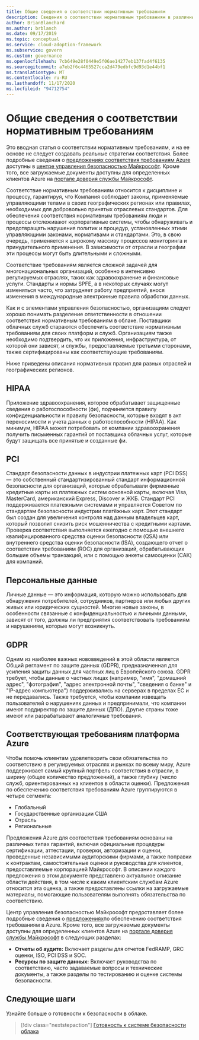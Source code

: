 ```yaml
---
title: Общие сведения о соответствии нормативным требованиям
description: Сведения о соответствии нормативным требованиям в различных отраслях и географических регионах, которые могут повлиять на управление облаком.
author: BrianBlanchard
ms.author: brblanch
ms.date: 09/17/2019
ms.topic: conceptual
ms.service: cloud-adoption-framework
ms.subservice: govern
ms.custom: governance
ms.openlocfilehash: 7cb649e28f0449e5f06ae14277eb137fad4f6135
ms.sourcegitcommit: a7eb2f6c4465527cca2d479edbfc9d93d1e44bf1
ms.translationtype: MT
ms.contentlocale: ru-RU
ms.lasthandoff: 11/17/2020
ms.locfileid: "94712754"
---
```

# <a name="introduction-to-regulatory-compliance"></a>Общие сведения о соответствии нормативным требованиям

Это вводная статья о соответствии нормативным требованиям, и на ее основе не следует создавать реальные стратегии соответствия. Более подробные сведения о [предложениях соответствия требованиям Azure](/microsoft-365/compliance/offering-home) доступны в [центре управления безопасностью Майкрософт](https://www.microsoft.com/trust-center). Кроме того, все загружаемые документы доступны для определенных клиентов Azure на [портале доверия службы Майкрософт](https://servicetrust.microsoft.com).

Соответствие нормативным требованиям относится к дисциплине и процессу, гарантируя, что Компания соблюдает законы, применяемые управляющими телами в своих географических регионах или правилах, необходимых для добровольно принятых отраслевых стандартов. Для обеспечения соответствия нормативным требованиям люди и процессы отслеживают корпоративные системы, чтобы обнаруживать и предотвращать нарушения политик и процедур, установленных этими управляющими законами, нормативами и стандартами. Это, в свою очередь, применяется к широкому массиву процессов мониторинга и принудительного применения. В зависимости от отрасли и географии эти процессы могут быть длительными и сложными.

Соответствие требованиям является сложной задачей для многонациональных организаций, особенно в интенсивно регулируемых отраслях, таких как здравоохранение и финансовые услуги. Стандарты и нормы SPFE, а в некоторых случаях могут изменяться часто, что затрудняет работу предприятий, внося изменения в международные электронные правила обработки данных.

Как и с элементами управления безопасностью, организациям следует хорошо понимать разделение ответственности в отношении соответствия нормативным требованиям в облаке. Поставщики облачных служб стараются обеспечить соответствие нормативным требованиям для своих платформ и служб. Организациям также необходимо подтвердить, что их приложения, инфраструктура, от которой они зависят, и службы, предоставляемые третьими сторонами, также сертифицированы как соответствующие требованиям.

Ниже приведены описания нормативных правил для разных отраслей и географических регионов.

<!-- docutune:casing PHI "Health Information Portability and Accountability Act" -->

## <a name="hipaa"></a>HIPAA

Приложение здравоохранения, которое обрабатывает защищенные сведения о работоспособности (фи), подчиняется правилу конфиденциальности и правилу безопасности, которые входят в акт переносимости и учета данных о работоспособности (HIPAA). Как минимум, HIPAA может потребовать от компании здравоохранения получить письменных гарантий от поставщика облачных услуг, которые будут защищать все принятые и созданные фи.

<!-- docutune:ignore Discover -->
<!-- cSpell:ignore Visa Mastercard -->

## <a name="pci"></a>PCI

Стандарт безопасности данных в индустрии платежных карт (PCI DSS) — это собственный стандартизированный стандарт информационной безопасности для организаций, которые обрабатывали фирменные кредитные карты из платежных систем основной карты, включая Visa, MasterCard, американский Express, Discover и ЖКБ. Стандарт PCI поддерживается платежными системами и управляется Советом по стандартам безопасности индустрии платёжных карт. Этот стандарт был создан для увеличения контроля над данным владельцев карт, который позволит снизить риск мошенничества с кредитными картами. Проверка соответствия выполняется ежегодно с помощью внешнего квалифицированного средства оценки безопасности (QSA) или внутреннего средства оценки безопасности (ISA), создающего отчет о соответствии требованиям (ROC) для организаций, обрабатывающих большие объемы транзакций, или с помощью анкеты самооценки (САК) для компаний.

## <a name="personal-data"></a>Персональные данные

Личные данные — это информация, которую можно использовать для обнаружения потребителей, сотрудников, партнеров или любых других живых или юридических сущностей. Многие новые законы, в особенности связанные с конфиденциальностью и личными данными, зависят от того, должны ли предприятия соответствовать требованиям и нарушениям, которые могут возникнуть.

## <a name="gdpr"></a>GDPR

Одним из наиболее важных нововведений в этой области является Общий регламент по защите данных (GDPR), предназначенная для усиления защиты данных для частных лиц в Европейского союза. GDPR требует, чтобы данные о частных лицах (например, "имя", "домашний адрес", "фотография", "адрес электронной почты", "сведения о банке" и "IP-адрес компьютера") поддерживались на серверах в пределах ЕС и не передавались. Также требуется, чтобы компании извещать пользователей о нарушениях данных и предпринимали, что компании имеют поддиректор по защите данных (ДПО). Другие страны тоже имеют или разрабатывают аналогичные требования.

## <a name="compliant-foundation-in-azure"></a>Соответствующая требованиям платформа Azure

Чтобы помочь клиентам удовлетворить свои обязательства по соответствию в регулируемых отраслях и рынках по всему миру, Azure поддерживает самый крупный портфель соответствия в отрасли, в ширину (общее количество предложений), а также глубину (число служб, ориентированных на клиентов в области оценки). Предложения по обеспечению соответствия требованиям Azure группируются в четыре сегмента:

- Глобальный
- Государственные организации США
- Отрасль
- Региональные

Предложения Azure для соответствия требованиям основаны на различных типах гарантий, включая официальные процедуры сертификации, аттестации, проверки, авторизации и оценки, проведенные независимыми аудиторскими фирмами, а также поправки к контрактам, самостоятельные оценки и руководства для клиентов, предоставляемые корпорацией Майкрософт. В описании каждого предложения в этом документе представлено актуальное описание области действия, в том числе к каким клиентским службам Azure относится эта оценка, а также предоставлены ссылки на загружаемые материалы, помогающие пользователям выполнять обязательства по соответствию.

Центр управления безопасностью Майкрософт предоставляет более подробные сведения о [предложениях](https://www.microsoft.com/trust-center/compliance/compliance-overview)по обеспечению соответствия требованиям в Azure. Кроме того, все загружаемые документы доступны для определенных клиентов Azure на [портале доверия службы Майкрософт](https://servicetrust.microsoft.com) в следующих разделах:

- **Отчеты об аудите:** Включает разделы для отчетов FedRAMP, GRC оценки, ISO, PCI DSS и SOC.
- **Ресурсы по защите данных:** Включает руководства по соответствию, часто задаваемые вопросы и технические документы, а также разделы по тестированию и оценке системы безопасности.

## <a name="next-steps"></a>Следующие шаги

Узнайте больше о готовности к безопасности в облаке.

> [!div class="nextstepaction"]
> [Готовность к системе безопасности облака](./cloud-security-readiness.md)

